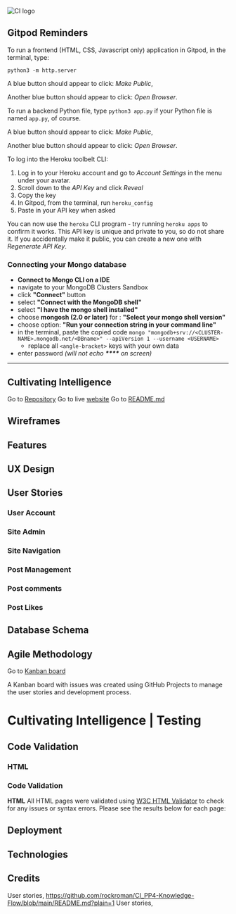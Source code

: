![CI logo](https://codeinstitute.s3.amazonaws.com/fullstack/ci_logo_small.png)

## Gitpod Reminders

To run a frontend (HTML, CSS, Javascript only) application in Gitpod, in the terminal, type:

`python3 -m http.server`

A blue button should appear to click: _Make Public_,

Another blue button should appear to click: _Open Browser_.

To run a backend Python file, type `python3 app.py` if your Python file is named `app.py`, of course.

A blue button should appear to click: _Make Public_,

Another blue button should appear to click: _Open Browser_.

To log into the Heroku toolbelt CLI:

1. Log in to your Heroku account and go to *Account Settings* in the menu under your avatar.
2. Scroll down to the *API Key* and click *Reveal*
3. Copy the key
4. In Gitpod, from the terminal, run `heroku_config`
5. Paste in your API key when asked

You can now use the `heroku` CLI program - try running `heroku apps` to confirm it works. This API key is unique and private to you, so do not share it. If you accidentally make it public, you can create a new one with _Regenerate API Key_.

### Connecting your Mongo database

- **Connect to Mongo CLI on a IDE**
- navigate to your MongoDB Clusters Sandbox
- click **"Connect"** button
- select **"Connect with the MongoDB shell"**
- select **"I have the mongo shell installed"**
- choose **mongosh (2.0 or later)** for : **"Select your mongo shell version"**
- choose option: **"Run your connection string in your command line"**
- in the terminal, paste the copied code `mongo "mongodb+srv://<CLUSTER-NAME>.mongodb.net/<DBname>" --apiVersion 1 --username <USERNAME>`
  - replace all `<angle-bracket>` keys with your own data
- enter password _(will not echo **\*\*\*\*** on screen)_

------

## Cultivating Intelligence
Go to [Repository](https://github.com/users/Josseyo/projects/4)
Go to live [website](https://github.com/users/Josseyo/projects/4)
Go to [README.md](https://github.com/Josseyo/Cultivating_Intelligence/main/README.md)


## Wireframes

## Features

## UX Design

## User Stories
### User Account
### Site Admin
### Site Navigation
### Post Management
### Post comments
### Post Likes

## Database Schema

## Agile Methodology

Go to [Kanban board](https://github.com/users/Josseyo/projects/4)

A Kanban board with issues was created using GitHub Projects to manage the user stories and development process.

# Cultivating Intelligence | Testing

## Code Validation

### HTML
### Code Validation

**HTML**
All HTML pages were validated using [W3C HTML Validator](https://validator.w3.org/) to check for any issues or syntax errors. Please see the results below for each page:

## Deployment


## Technologies

## Credits
User stories, https://github.com/rockroman/CI_PP4-Knowledge-Flow/blob/main/README.md?plain=1
User stories, 
